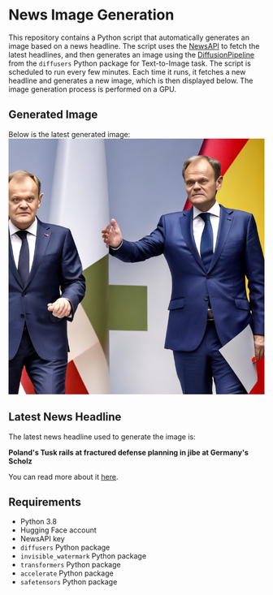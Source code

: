# News Image Generation
This repository contains a Python script that automatically generates an image based on a news headline. The script uses the [NewsAPI](https://newsapi.org/) to fetch the latest headlines, and then generates an image using the [DiffusionPipeline](https://github.com/huggingface/diffusers) from the `diffusers` Python package for Text-to-Image task.
The script is scheduled to run every few minutes. Each time it runs, it fetches a new headline and generates a new image, which is then displayed below. The image generation process is performed on a GPU.

## Generated Image
Below is the latest generated image:
![Generated Image](image.png)

## Latest News Headline
The latest news headline used to generate the image is:

**Poland's Tusk rails at fractured defense planning in jibe at Germany's Scholz**

You can read more about it [here](https://news.google.com/rss/articles/CBMibWh0dHBzOi8vd3d3LnBvbGl0aWNvLmV1L2FydGljbGUvcG9sYW5kLWRvbmFsZC10dXNrLWdlcm1hbnktb2xhZi1zY2hvbHotZGVmZW5zZS1zcGVuZGluZy1wbGFubmluZy1jb29wZXJhdGlvbi_SAQA?oc=5).

## Requirements
- Python 3.8
- Hugging Face account
- NewsAPI key
- `diffusers` Python package
- `invisible_watermark` Python package
- `transformers` Python package
- `accelerate` Python package
- `safetensors` Python package
